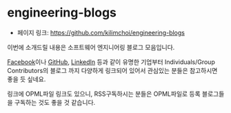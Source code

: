 # engineering-blogs

- 페이지 링크: https://github.com/kilimchoi/engineering-blogs


이번에 소개드릴 내용은 소프트웨어 엔지니어링 블로그 모음입니다.

[Facebook](https://code.facebook.com/posts/)이나 [GitHub](http://githubengineering.com/), [LinkedIn](https://engineering.linkedin.com/blog) 등과 같이 유명한 기업부터 Individuals/Group Contributors의 블로그 까지 다양하게 링크되어 있어서 관심있는 분들은 참고하시면 좋을 듯 싶네요.

링크에 OPML파일 링크도 있으니, RSS구독하시는 분들은 OPML파일로 등록 블로그들을 구독하는 것도 좋을 것 같습니다.